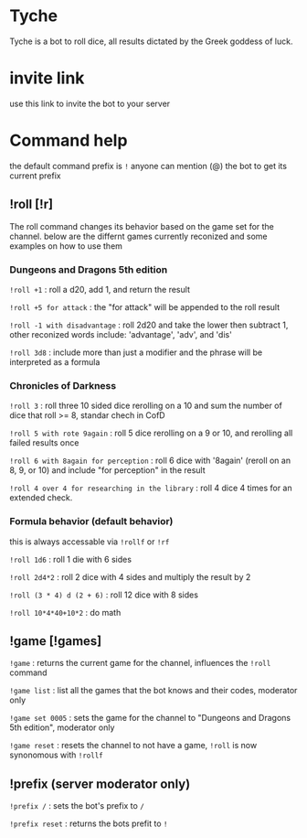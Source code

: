 # Tyche
Tyche is a bot to roll dice, all results dictated by the Greek goddess of luck.

# invite link
  use this link to invite the bot to your server

# Command help
the default command prefix is `!` anyone can mention (@) the bot to get its current prefix
  
## !roll [!r]
 The roll command changes its behavior based on the game set for the channel.
 below are the differnt games currently reconized and some examples on how to use them

### Dungeons and Dragons 5th edition
  `!roll +1` : roll a d20, add 1, and return the result
  
  `!roll +5 for attack` : the "for attack" will be appended to the roll result
  
  `!roll -1 with disadvantage` : roll 2d20 and take the lower then subtract 1, other reconized words include: 'advantage', 'adv', and 'dis'
  
  `!roll 3d8` : include more than just a modifier and the phrase will be interpreted as a formula
  
### Chronicles of Darkness
  `!roll 3` : roll three 10 sided dice rerolling on a 10 and sum the number of dice that roll >= 8, standar chech in CofD

  `!roll 5 with rote 9again` : roll 5 dice rerolling on a 9 or 10, and rerolling all failed results once
  
  `!roll 6 with 8again for perception` : roll 6 dice with '8again' (reroll on an 8, 9, or 10) and include "for perception" in the result
  
  `!roll 4 over 4 for researching in the library` : roll 4 dice 4 times for an extended check.

### Formula behavior (default behavior)
  this is always accessable via `!rollf` or `!rf`
  
  `!roll 1d6` : roll 1 die with 6 sides
  
  `!roll 2d4*2` : roll 2 dice with 4 sides and multiply the result by 2
  
  `!roll (3 * 4) d (2 + 6)` : roll 12 dice with 8 sides
  
  `!roll 10*4*40+10*2` : do math
  
## !game [!games]
  `!game` : returns the current game for the channel, influences the `!roll` command
  
  `!game list` : list all the games that the bot knows and their codes, moderator only
  
  `!game set 0005` : sets the game for the channel to "Dungeons and Dragons 5th edition", moderator only

  `!game reset` : resets the channel to not have a game, `!roll` is now synonomous with `!rollf`
  
## !prefix (server moderator only)
  `!prefix /` : sets the bot's prefix to `/`
  
  `!prefix reset` : returns the bots prefit to `!`
